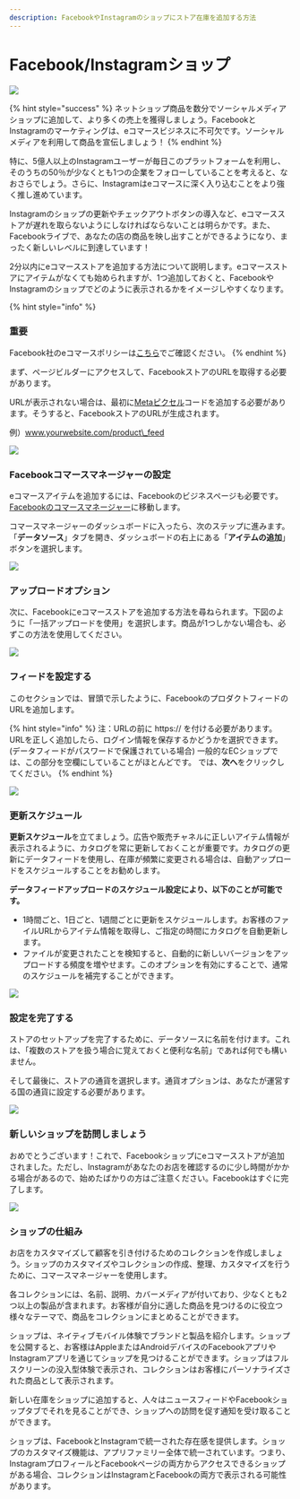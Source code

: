 ```yaml
---
description: FacebookやInstagramのショップにストア在庫を追加する方法
---
```


# Facebook/Instagramショップ

![](https://1369750374-files.gitbook.io/~/files/v0/b/gitbook-x-prod.appspot.com/o/spaces%2FWQDl1MvGQxbiNyVOzW8v%2Fuploads%2F1s1zYlvQjg7x1XZ2aE6X%2FFacebook-Shop-Selling-and-Promoting-Products-on-Facebook-and-Instagram-from-Your-Online-Store-1591361918%20\(1\)%20\(1\).png?alt=media\&token=1fca6fa5-87b4-45a3-9e08-2b17efa6fce4)

{% hint style="success" %}
ネットショップ商品を数分でソーシャルメディアショップに追加して、より多くの売上を獲得しましょう。FacebookとInstagramのマーケティングは、eコマースビジネスに不可欠です。ソーシャルメディアを利用して商品を宣伝しましょう！
{% endhint %}

特に、5億人以上のInstagramユーザーが毎日このプラットフォームを利用し、そのうちの50％が少なくとも1つの企業をフォローしていることを考えると、なおさらでしょう。さらに、Instagramはeコマースに深く入り込むことをより強く推し進めています。

Instagramのショップの更新やチェックアウトボタンの導入など、eコマースストアが遅れを取らないようにしなければならないことは明らかです。また、Facebookライブで、あなたの店の商品を映し出すことができるようになり、まったく新しいレベルに到達しています！

2分以内にeコマースストアを追加する方法について説明します。eコマースストアにアイテムがなくても始められますが、1つ追加しておくと、FacebookやInstagramのショップでどのように表示されるかをイメージしやすくなります。

{% hint style="info" %}
### 重要

Facebook社のeコマースポリシーは[こちら](https://www.facebook.com/policies_center/commerce)でご確認ください。
{% endhint %}

まず、ページビルダーにアクセスして、FacebookストアのURLを取得する必要があります。

URLが表示されない場合は、最初に[Metaピクセル](../metakonbjonapi.md)コードを追加する必要があります。そうすると、FacebookストアのURLが生成されます。

例）www.yourwebsite.com/product\_feed

![](https://1369750374-files.gitbook.io/~/files/v0/b/gitbook-x-prod.appspot.com/o/spaces%2FWQDl1MvGQxbiNyVOzW8v%2Fuploads%2F70beCIZxHasc5pjApzJK%2FSELECT_FACEBOOK_PIXEL-7897371.png?alt=media\&token=864144c1-7e87-4968-8458-c0b0c3c31943)

### Facebookコマースマネージャーの設定

eコマースアイテムを追加するには、Facebookのビジネスページも必要です。[Facebookのコマースマネージャー](https://business.facebook.com/commerce)に移動します。

コマースマネージャーのダッシュボードに入ったら、次のステップに進みます。「**データソース**」タブを開き、ダッシュボードの右上にある「**アイテムの追加**」ボタンを選択します。

![](https://1369750374-files.gitbook.io/~/files/v0/b/gitbook-x-prod.appspot.com/o/spaces%2FWQDl1MvGQxbiNyVOzW8v%2Fuploads%2FhtSCvlTL5yn6boxu9nmM%2FECOMMERCE_-_DATA_SOURCES-7897819.png?alt=media\&token=2771d297-457c-4ff3-98e6-2421093e73a7)

### アップロードオプション

次に、Facebookにeコマースストアを追加する方法を尋ねられます。下図のように「一括アップロードを使用」を選択します。商品が1つしかない場合も、必ずこの方法を使用してください。

![](https://1369750374-files.gitbook.io/~/files/v0/b/gitbook-x-prod.appspot.com/o/spaces%2FWQDl1MvGQxbiNyVOzW8v%2Fuploads%2FgKaPGypV41zdXfjlItp4%2Fuse_bulk_upload-7898101.png?alt=media\&token=c1ec4fec-5bcd-483f-9c74-6c2334ca3ffe)

### フィードを設定する

このセクションでは、冒頭で示したように、FacebookのプロダクトフィードのURLを追加します。

{% hint style="info" %}
注：URLの前に https:// を付ける必要があります。 URLを正しく追加したら、ログイン情報を保存するかどうかを選択できます。(データフィードがパスワードで保護されている場合) 一般的なECショップでは、この部分を空欄にしていることがほとんどです。 では、**次へ**をクリックしてください。
{% endhint %}

![](https://1369750374-files.gitbook.io/~/files/v0/b/gitbook-x-prod.appspot.com/o/spaces%2FWQDl1MvGQxbiNyVOzW8v%2Fuploads%2Fuel59jhdCJS0J3BqTSaH%2Fsave_feed_url-7898351.png?alt=media\&token=1c11e3f0-9355-47ee-b91c-583b7e7d7197)

### 更新スケジュール

**更新スケジュール**を立てましょう。広告や販売チャネルに正しいアイテム情報が表示されるように、カタログを常に更新しておくことが重要です。カタログの更新にデータフィードを使用し、在庫が頻繁に変更される場合は、自動アップロードをスケジュールすることをお勧めします。

**データフィードアップロードのスケジュール設定により、以下のことが可能です。**

* 1時間ごと、1日ごと、1週間ごとに更新をスケジュールします。お客様のファイルURLからアイテム情報を取得し、ご指定の時間にカタログを自動更新します。
* ファイルが変更されたことを検知すると、自動的に新しいバージョンをアップロードする頻度を増やせます。このオプションを有効にすることで、通常のスケジュールを補完することができます。

![](https://1369750374-files.gitbook.io/~/files/v0/b/gitbook-x-prod.appspot.com/o/spaces%2FWQDl1MvGQxbiNyVOzW8v%2Fuploads%2Fv082tACLB8rASQqybuyy%2Fschedule_store_updates-7941340.png?alt=media\&token=cd2a0394-106f-4cd7-a5bc-59f71a251441)

### 設定を完了する

ストアのセットアップを完了するために、データソースに名前を付けます。これは、「複数のストアを扱う場合に覚えておくと便利な名前」であれば何でも構いません。

そして最後に、ストアの通貨を選択します。通貨オプションは、あなたが運営する国の通貨に設定する必要があります。

![](https://1369750374-files.gitbook.io/~/files/v0/b/gitbook-x-prod.appspot.com/o/spaces%2FWQDl1MvGQxbiNyVOzW8v%2Fuploads%2FkjtHkFbO13nOOCYurxOt%2Fselect_name_and_currency-7941760.png?alt=media\&token=faa575dd-d556-4817-b3b1-08ab5694daaf)

### 新しいショップを訪問しましょう

おめでとうございます！これで、Facebookショップにeコマースストアが追加されました。ただし、Instagramがあなたのお店を確認するのに少し時間がかかる場合があるので、始めたばかりの方はご注意ください。Facebookはすぐに完了します。

![](https://1369750374-files.gitbook.io/~/files/v0/b/gitbook-x-prod.appspot.com/o/spaces%2FWQDl1MvGQxbiNyVOzW8v%2Fuploads%2F09va51MzDoVPUgNmrufj%2Ffacebook_store_item-7943454.png?alt=media\&token=5f298224-271f-4605-821f-bc27a57d01aa)

### ショップの仕組み

お店をカスタマイズして顧客を引き付けるためのコレクションを作成しましょう。ショップのカスタマイズやコレクションの作成、整理、カスタマイズを行うために、コマースマネージャーを使用します。

各コレクションには、名前、説明、カバーメディアが付いており、少なくとも2つ以上の製品が含まれます。お客様が自分に適した商品を見つけるのに役立つ様々なテーマで、商品をコレクションにまとめることができます。

ショップは、ネイティブモバイル体験でブランドと製品を紹介します。ショップを公開すると、お客様はAppleまたはAndroidデバイスのFacebookアプリやInstagramアプリを通じてショップを見つけることができます。ショップはフルスクリーンの没入型体験で表示され、コレクションはお客様にパーソナライズされた商品として表示されます。

新しい在庫をショップに追加すると、人々はニュースフィードやFacebookショップタブでそれを見ることができ、ショップへの訪問を促す通知を受け取ることができます。

ショップは、FacebookとInstagramで統一された存在感を提供します。ショップのカスタマイズ機能は、アプリファミリー全体で統一されています。つまり、InstagramプロフィールとFacebookページの両方からアクセスできるショップがある場合、コレクションはInstagramとFacebookの両方で表示される可能性があります。
